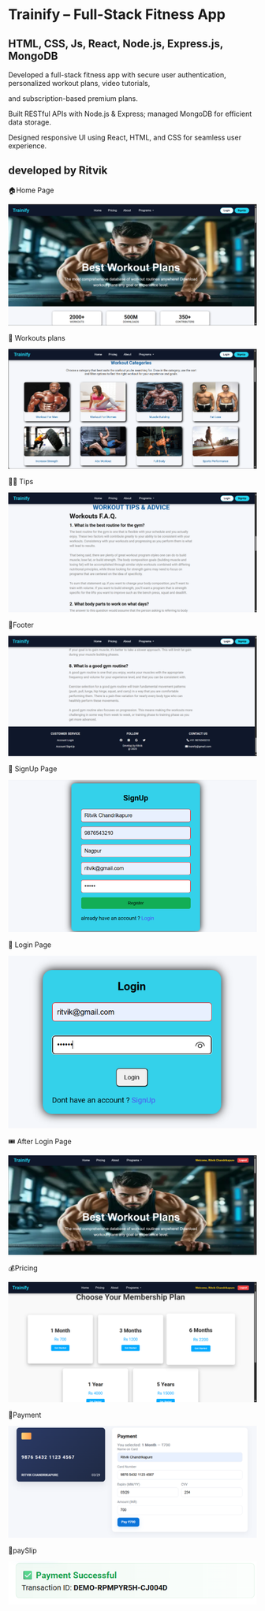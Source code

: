 # Trainify – Full-Stack Fitness App 
## HTML, CSS, Js, React, Node.js, Express.js, MongoDB
Developed a full-stack fitness app with secure user authentication, personalized workout plans, video tutorials,

and subscription-based premium plans.

Built RESTful APIs with Node.js & Express; managed MongoDB for efficient data storage.

Designed responsive UI using React, HTML, and CSS for seamless user experience.

## developed by Ritvik

🏠Home Page

![Home Page](./Screenshots/home1.png)

🌿 Workouts plans

![workoutCategory](./Screenshots/workoutCategory.png)

💁‍♂️ Tips

![tips](./Screenshots/tips.png)

🔻Footer

![footer](./Screenshots/footer.png)

📝 SignUp Page

![signup](./Screenshots/signup.png)

🔐 Login Page

![login](./Screenshots/login.png)

🎟️ After Login Page

![afterlogin](./Screenshots/afterlogin.png)

💰Pricing

![pricing](./Screenshots/pricing.png)

🤑Payment

![payment](./Screenshots/payment.png)

📄paySlip

![payslip](./Screenshots/payslip.png)


